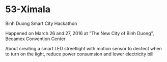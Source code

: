 # 53-Ximala
Binh Duong Smart City Hackathon

Happened on March 26 and 27, 2016 at "The New City of Binh Duong", Becamex Convention Center

About creating a smart LED streetlight with motion sensor to dectect when to turn on the light, reduce power consumsion and lower electricity bill
